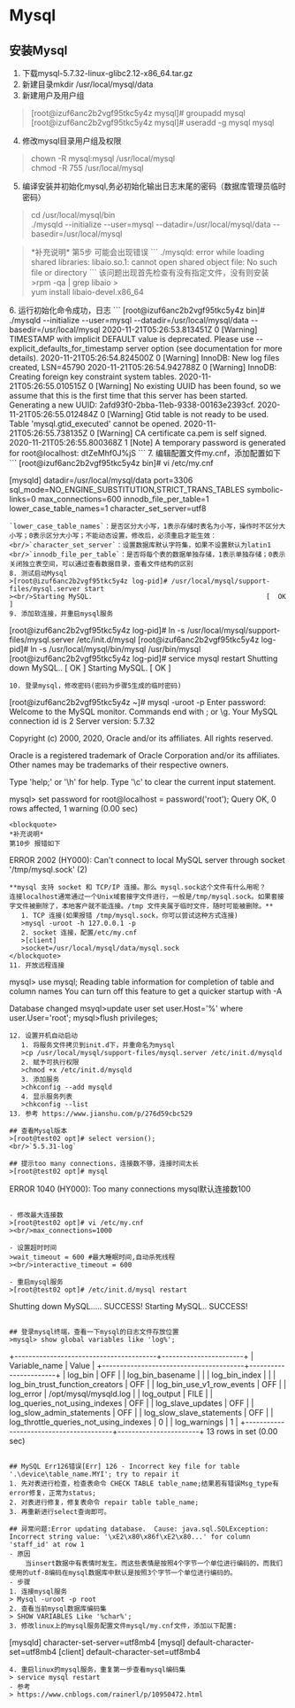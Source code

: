 # Mysql

## 安装Mysql
1. 下载mysql-5.7.32-linux-glibc2.12-x86_64.tar.gz
2. 新建目录mkdir /usr/local/mysql/data
3. 新建用户及用户组
>[root@izuf6anc2b2vgf95tkc5y4z mysql]# groupadd mysql
><br/>[root@izuf6anc2b2vgf95tkc5y4z mysql]# useradd -g mysql mysql
4. 修改mysql目录用户组及权限
>chown -R mysql:mysql /usr/local/mysql
><br/>chmod -R 755 /usr/local/mysql
5. 编译安装并初始化mysql,务必初始化输出日志末尾的密码（数据库管理员临时密码）
>cd /usr/local/mysql/bin
><br/>./mysqld --initialize --user=mysql --datadir=/usr/local/mysql/data --basedir=/usr/local/mysql
<blockquote>
*补充说明*
第5步 可能会出现错误
```
./mysqld: error while loading shared libraries: libaio.so.1: cannot open shared object file: No such file or directory
```
该问题出现首先检查有没有指定文件，没有则安装
>rpm -qa | grep libaio
><br/>yum install libaio-devel.x86_64
</blockquote>
6. 运行初始化命令成功，日志
```
[root@izuf6anc2b2vgf95tkc5y4z bin]# ./mysqld --initialize --user=mysql --datadir=/usr/local/mysql/data --basedir=/usr/local/mysql
2020-11-21T05:26:53.813451Z 0 [Warning] TIMESTAMP with implicit DEFAULT value is deprecated. Please use --explicit_defaults_for_timestamp server option (see documentation for more details).
2020-11-21T05:26:54.824500Z 0 [Warning] InnoDB: New log files created, LSN=45790
2020-11-21T05:26:54.942788Z 0 [Warning] InnoDB: Creating foreign key constraint system tables.
2020-11-21T05:26:55.010515Z 0 [Warning] No existing UUID has been found, so we assume that this is the first time that this server has been started. Generating a new UUID: 2afd93f0-2bba-11eb-9338-00163e2393cf.
2020-11-21T05:26:55.012484Z 0 [Warning] Gtid table is not ready to be used. Table 'mysql.gtid_executed' cannot be opened.
2020-11-21T05:26:55.738135Z 0 [Warning] CA certificate ca.pem is self signed.
2020-11-21T05:26:55.800368Z 1 [Note] A temporary password is generated for root@localhost: dtZeMhf0J%jS
```
7. 编辑配置文件my.cnf，添加配置如下
```
[root@izuf6anc2b2vgf95tkc5y4z bin]# vi /etc/my.cnf

[mysqld]
datadir=/usr/local/mysql/data
port=3306
sql_mode=NO_ENGINE_SUBSTITUTION,STRICT_TRANS_TABLES
symbolic-links=0
max_connections=600
innodb_file_per_table=1
lower_case_table_names=1
character_set_server=utf8
```
`lower_case_table_names`：是否区分大小写，1表示存储时表名为小写，操作时不区分大小写；0表示区分大小写；不能动态设置，修改后，必须重启才能生效：
<br/>`character_set_server`：设置数据库默认字符集，如果不设置默认为latin1
<br/>`innodb_file_per_table`：是否将每个表的数据单独存储，1表示单独存储；0表示关闭独立表空间，可以通过查看数据目录，查看文件结构的区别
8. 测试启动Mysql
>[root@izuf6anc2b2vgf95tkc5y4z log-pid]# /usr/local/mysql/support-files/mysql.server start
><br/>Starting MySQL.                                            [  OK  ]
9. 添加软连接，并重启mysql服务
```
[root@izuf6anc2b2vgf95tkc5y4z log-pid]# ln -s /usr/local/mysql/support-files/mysql.server /etc/init.d/mysql
[root@izuf6anc2b2vgf95tkc5y4z log-pid]# ln -s /usr/local/mysql/bin/mysql /usr/bin/mysql
[root@izuf6anc2b2vgf95tkc5y4z log-pid]# service mysql restart
Shutting down MySQL..                                      [  OK  ]
Starting MySQL.                                            [  OK  ]
```
10. 登录mysql，修改密码(密码为步骤5生成的临时密码)
```
[root@izuf6anc2b2vgf95tkc5y4z ~]# mysql -uroot -p
Enter password:
Welcome to the MySQL monitor.  Commands end with ; or \g.
Your MySQL connection id is 2
Server version: 5.7.32

Copyright (c) 2000, 2020, Oracle and/or its affiliates. All rights reserved.

Oracle is a registered trademark of Oracle Corporation and/or its
affiliates. Other names may be trademarks of their respective
owners.

Type 'help;' or '\h' for help. Type '\c' to clear the current input statement.

mysql> set password for root@localhost = password('root');
Query OK, 0 rows affected, 1 warning (0.00 sec)
```
<blockquote>
*补充说明*
第10步 报错如下
```
ERROR 2002 (HY000): Can't connect to local MySQL server through socket '/tmp/mysql.sock' (2)
```
**mysql 支持 socket 和 TCP/IP 连接。那么 mysql.sock这个文件有什么用呢？
连接localhost通常通过一个Unix域套接字文件进行，一般是/tmp/mysql.sock。如果套接字文件被删除了，本地客户就不能连接。/tmp 文件夹属于临时文件，随时可能被删除。**
   1. TCP 连接(如果报错 /tmp/mysql.sock，你可以尝试这种方式连接)
   >mysql -uroot -h 127.0.0.1 -p
   2. socket 连接，配置/etc/my.cnf
   >[client]
   >socket=/usr/local/mysql/data/mysql.sock
</blockquote>
11. 开放远程连接
```
mysql> use mysql;
Reading table information for completion of table and column names
You can turn off this feature to get a quicker startup with -A

Database changed
msyql>update user set user.Host='%' where user.User='root';
mysql>flush privileges;
```
12. 设置开机自动启动
   1. 将服务文件拷贝到init.d下，并重命名为mysql
   >cp /usr/local/mysql/support-files/mysql.server /etc/init.d/mysqld
   2. 赋予可执行权限
   >chmod +x /etc/init.d/mysqld
   3. 添加服务
   >chkconfig --add mysqld
   4. 显示服务列表
   >chkconfig --list
13. 参考 https://www.jianshu.com/p/276d59cbc529

## 查看Mysql版本
>[root@test02 opt]# select version();
<br/>`5.5.31-log`

## 提示too many connections，连接数不够，连接时间太长
>[root@test02 opt]# mysql
```
ERROR 1040 (HY000): Too many connections
mysql默认连接数100
```

- 修改最大连接数
>[root@test02 opt]# vi /etc/my.cnf
><br/>max_connections=1000

- 设置超时时间
>wait_timeout = 600	#最大睡眠时间,自动杀死线程
><br/>interactive_timeout = 600

- 重启mysql服务
>[root@test02 opt]# /etc/init.d/mysql restart
```
Shutting down MySQL..... SUCCESS! 
Starting MySQL.. SUCCESS! 
```

## 登录mysql终端，查看一下mysql的日志文件存放位置
>mysql> show global variables like 'log%';
```
+----------------------------------------+-----------------------+
| Variable_name                          | Value                 |
+----------------------------------------+-----------------------+
| log_bin                                | OFF                   |
| log_bin_basename                       |                       |
| log_bin_index                          |                       |
| log_bin_trust_function_creators        | OFF                   |
| log_bin_use_v1_row_events              | OFF                   |
| log_error                              | /opt/mysql/mysqld.log |
| log_output                             | FILE                  |
| log_queries_not_using_indexes          | OFF                   |
| log_slave_updates                      | OFF                   |
| log_slow_admin_statements              | OFF                   |
| log_slow_slave_statements              | OFF                   |
| log_throttle_queries_not_using_indexes | 0                     |
| log_warnings                           | 1                     |
+----------------------------------------+-----------------------+
13 rows in set (0.00 sec)
```

## MySQL Err126错误[Err] 126 - Incorrect key file for table '.\device\table_name.MYI'; try to repair it
1. 先对表进行检查，检查表命令 CHECK TABLE table_name;结果若有错误Msg_type有error修复，正常为status;
2. 对表进行修复，修复表命令 repair table table_name;
3. 再重新进行select查询即可。

## 异常问题:Error updating database.  Cause: java.sql.SQLException: Incorrect string value: '\xE2\x80\x86f\xE2\x80...' for column 'staff_id' at row 1
- 原因
	当insert数据中有表情时发生。而这些表情是按照4个字节一个单位进行编码的，而我们使用的utf-8编码在mysql数据库中默认是按照3个字节一个单位进行编码的。
- 步骤
1. 连接mysql服务
> Mysql -uroot -p root
2. 查看当前mysql数据库编码集
> SHOW VARIABLES Like '%char%';
3. 修改linux上的mysql服务配置文件mysql/my.cnf文件，添加以下配置:
```
[mysqld]
character-set-server=utf8mb4
[mysql]
default-character-set=utf8mb4
[client]
default-character-set=utf8mb4
```
4. 重启linux的mysql服务，重复第一步查看mysql编码集
> service mysql restart
- 参考
> https://www.cnblogs.com/rainerl/p/10950472.html
